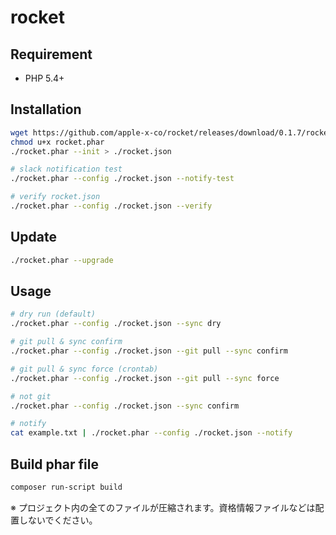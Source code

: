 # rocket

## Requirement

* PHP 5.4+

## Installation

```bash
wget https://github.com/apple-x-co/rocket/releases/download/0.1.7/rocket.phar
chmod u+x rocket.phar
./rocket.phar --init > ./rocket.json
```

```bash
# slack notification test
./rocket.phar --config ./rocket.json --notify-test

# verify rocket.json
./rocket.phar --config ./rocket.json --verify
```

## Update

```bash
./rocket.phar --upgrade
```

## Usage

```bash
# dry run (default)
./rocket.phar --config ./rocket.json --sync dry

# git pull & sync confirm
./rocket.phar --config ./rocket.json --git pull --sync confirm

# git pull & sync force (crontab)
./rocket.phar --config ./rocket.json --git pull --sync force

# not git
./rocket.phar --config ./rocket.json --sync confirm

# notify
cat example.txt | ./rocket.phar --config ./rocket.json --notify
```

## Build phar file

```bash
composer run-script build
```

※ プロジェクト内の全てのファイルが圧縮されます。資格情報ファイルなどは配置しないでください。
